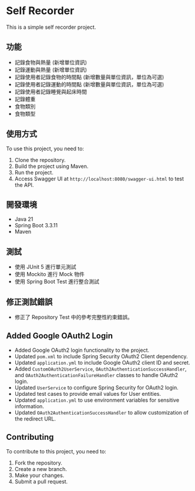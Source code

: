 # Self Recorder

This is a simple self recorder project.

## 功能

*   記錄食物與熱量 (新增單位資訊)
*   記錄運動與熱量 (新增單位資訊)
*   記錄使用者記錄食物的時間點 (新增數量與單位資訊，單位為可選)
*   記錄使用者記錄運動的時間點 (新增數量與單位資訊，單位為可選)
*   記錄使用者記錄睡覺與起床時間
*   記錄體重
*   食物類別
*   食物類型

## 使用方式

To use this project, you need to:

1.  Clone the repository.
2.  Build the project using Maven.
3.  Run the project.
4.  Access Swagger UI at `http://localhost:8080/swagger-ui.html` to test the API.

## 開發環境

*   Java 21
*   Spring Boot 3.3.11
*   Maven

## 測試

*   使用 JUnit 5 進行單元測試
*   使用 Mockito 進行 Mock 物件
*   使用 Spring Boot Test 進行整合測試

## 修正測試錯誤

*   修正了 Repository Test 中的參考完整性約束錯誤。

## Added Google OAuth2 Login

*   Added Google OAuth2 login functionality to the project.
*   Updated `pom.xml` to include Spring Security OAuth2 Client dependency.
*   Updated `application.yml` to include Google OAuth2 client ID and secret.
*   Added `CustomOAuth2UserService`, `OAuth2AuthenticationSuccessHandler`, and `OAuth2AuthenticationFailureHandler` classes to handle OAuth2 login.
*   Updated `UserService` to configure Spring Security for OAuth2 login.
*   Updated test cases to provide email values for User entities.
*   Updated `application.yml` to use environment variables for sensitive information.
*   Updated `OAuth2AuthenticationSuccessHandler` to allow customization of the redirect URL.

## Contributing

To contribute to this project, you need to:

1.  Fork the repository.
2.  Create a new branch.
3.  Make your changes.
4.  Submit a pull request.
